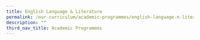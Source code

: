 ```yaml
---
title: English Language & Literature
permalink: /our-curriculum/academic-programmes/english-language-n-literature
description: ""
third_nav_title: Academic Programmes
---
```

